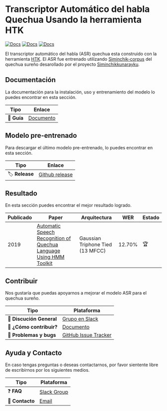 Transcriptor Automático del habla Quechua Usando la herramienta HTK
====================================================================


[![Docs](https://img.shields.io/badge/documento-passing-blue)]() [![Docs](https://img.shields.io/badge/corpus-quechua-yellowgreen)]() [![Docs](https://img.shields.io/badge/idioma-inglés-green)](ENGLISH.md)


El transcriptor automático del habla (ASR) quechua esta construido con la herramienta [HTK](https://htk.eng.cam.ac.uk). El ASR fue entrenado utilizando [Siminchik-corpus](http://lrec-conf.org/workshops/lrec2018/W14/pdf/4_W14.pdf) del quechua sureño desarollado por el proyecto [Siminchikkunarayku](https://www.siminchikkunarayku.pe).


## Documentación

La documentación para la instalación, uso y entrenamiento del modelo lo puedes encontrar en esta sección.

| Tipo                            | Enlace                              |
| ------------------------------- | --------------------------------------- |
| :bookmark_tabs: **Guía**   | [Documento](https://join.slack.com/t/siminchik/shared_invite/zt-nxju2mw6-y3oIzAXf9B1_nKzuJQYMGg)                  |


## Modelo pre-entrenado

Para descargar el último modelo pre-entrenado, lo puedes encontrar en esta sección.

| Tipo                           | Enlace                               |
| ------------------------------- | --------------------------------------- |
| :label: **Release**     | [Github release](https://github.com/Siminchik/ASR_HTK_Quechua/releases/latest)                  |



## Resultado

En esta sección puedes encontrar el mejor resultado logrado.


| Publicado | Paper | Arquitectura | WER   | Estado |
| --------- | ----- | ------------ | ----- | ------ |
| 2019      | [Automatic Speech Recognition of Quechua Language Using HMM Toolkit](https://link.springer.com/chapter/10.1007/978-3-030-46140-9_6) | Gaussian Triphone Tied (13 MFCC) | 12.70% |  :trophy: |



## Contribuir

Nos gustaría que puedas apoyarnos a mejorar el modelo ASR para el quechua sureño.

| Tipo                            | Plataforma                               |
| ------------------------------- | --------------------------------------- |
| :loudspeaker: **Discución General**     | [Grupo en Slack](https://join.slack.com/t/siminchik/shared_invite/zt-nxju2mw6-y3oIzAXf9B1_nKzuJQYMGg)                  |
| :thinking: **¿Cómo contribuir?**       | [Documento]()                              |
| :bug: **Problemas y bugs** | [GitHub Issue Tracker](https://github.com/rjzevallos/churana/issues)                 |



## Ayuda y Contacto

En caso tengas preguntas o deseas contactarnos, por favor sientente libre de escribirnos por los siguientes medios.

| Tipo                            | Plataforma                              |
| ------------------------------- | --------------------------------------- |
| :question: **FAQ**     | [Slack Group](https://join.slack.com/t/siminchik/shared_invite/zt-nxju2mw6-y3oIzAXf9B1_nKzuJQYMGg)                  |
| :e-mail: **Contacto**       | [Email](https://github.com/rjzevallos/1492/edit/main/README.md)                              |






